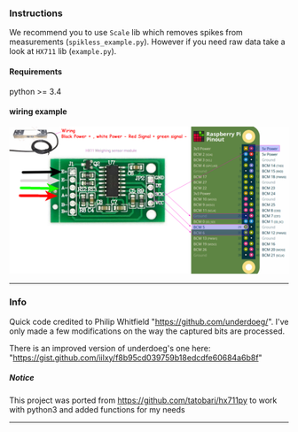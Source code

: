 ### Instructions
We recommend you to use ```Scale``` lib which removes spikes from measurements (```spikless_example.py```).
However if you need raw data take a look at ```HX711``` lib (```example.py```).


#### Requirements
python >= 3.4

#### wiring example
![wiring_example.png](wiring_example.png)


----
### Info
Quick code credited to Philip Whitfield  "https://github.com/underdoeg/".
I've only made a few modifications on the way the captured bits are processed.

There is an improved version of underdoeg's one here: "https://gist.github.com/iilxy/f8b95cd039759b18edcdfe60684a6b8f"

##### Notice

This project was ported from https://github.com/tatobari/hx711py to work with python3 and added functions for my needs

------------
